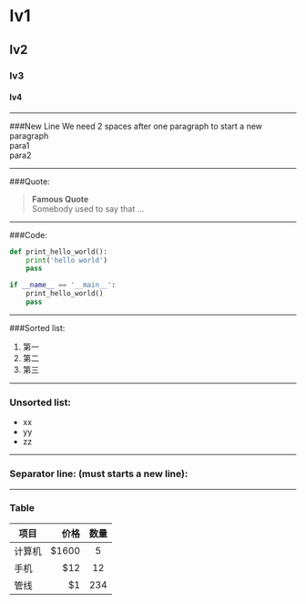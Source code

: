 # lv1
## lv2
### lv3
#### lv4
***
###New Line
We need 2 spaces after one paragraph to start a new paragraph  
para1  
para2  
***
###Quote:
>**Famous Quote**  
>Somebody used to say that ...
***
###Code:
```python
def print_hello_world():
    print('hello world')
    pass

if __name__ == '__main__':
    print_hello_world()
    pass    
```
***
###Sorted list:
1. 第一
2. 第二
3. 第三
***
### Unsorted list:
- xx
- yy
- zz
***
### Separator line: (must starts a new line):
***
### Table
| 项目        | 价格    |  数量   |
| --------    | -----: | :----:  |
| 计算机      | \$1600  |   5    |
| 手机        |   \$12  |   12   |
| 管线        |    \$1  |   234  |